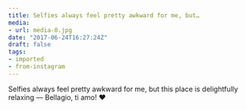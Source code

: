 ```yaml
---
title: Selfies always feel pretty awkward for me, but…
media:
- url: media-0.jpg
date: "2017-06-24T16:27:24Z"
draft: false
tags:
- imported
- from-instagram
---
```

Selfies always feel pretty awkward for me, but this place is delightfully relaxing — Bellagio, ti amo! ❤️
